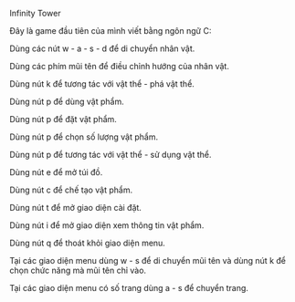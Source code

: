 Infinity Tower

Đây là game đầu tiên của mình viết bằng ngôn ngữ C:

Dùng các nút w - a - s - d để di chuyển nhân vật.

Dùng các phím mũi tên để điều chỉnh hướng của nhân vật.

Dùng nút k để tương tác với vật thể - phá vật thể.

Dùng nút p để dùng vật phẩm.

Dùng nút p để đặt vật phẩm.

Dùng nút p để chọn số lượng vật phẩm.

Dùng nút p để tương tác với vật thể - sử dụng vật thể.

Dùng nút e để mở túi đồ.

Dùng nút c để chế tạo vật phẩm.

Dùng nút t để mở giao diện cài đặt.

Dùng nút i để mở giao diện xem thông tin vật phẩm.

Dùng nút q để thoát khỏi giao diện menu.

Tại các giao diện menu dùng w - s để di chuyển mũi tên và dùng nút k để chọn chức năng mà mũi tên chỉ vào.

Tại các giao diện menu có số trang dùng a - s để chuyển trang.
